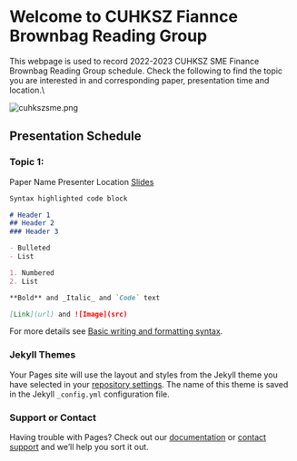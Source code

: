 # Welcome to CUHKSZ Fiannce Brownbag Reading Group
This webpage is used to record 2022-2023 CUHKSZ SME Finance Brownbag Reading Group schedule. Check the following to find the topic you are interested in and corresponding paper, presentation time and location.\\

![cuhkszsme.png](https://raw.githubusercontent.com/cuhkszfin/cuhkszfin.github.io/blob/main/20210618-logo%E5%8F%8D%E7%99%BD.png)

## Presentation Schedule
### Topic 1:
Paper Name Presenter Location [Slides](url)

```markdown
Syntax highlighted code block

# Header 1
## Header 2
### Header 3

- Bulleted
- List

1. Numbered
2. List

**Bold** and _Italic_ and `Code` text

[Link](url) and ![Image](src)
```

For more details see [Basic writing and formatting syntax](https://docs.github.com/en/github/writing-on-github/getting-started-with-writing-and-formatting-on-github/basic-writing-and-formatting-syntax).

### Jekyll Themes

Your Pages site will use the layout and styles from the Jekyll theme you have selected in your [repository settings](https://github.com/cuhkszfin/cuhkszfin.github.io/settings/pages). The name of this theme is saved in the Jekyll `_config.yml` configuration file.

### Support or Contact

Having trouble with Pages? Check out our [documentation](https://docs.github.com/categories/github-pages-basics/) or [contact support](https://support.github.com/contact) and we’ll help you sort it out.
